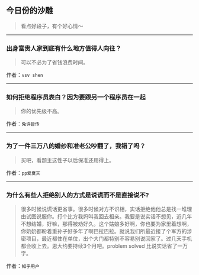 ## 今日份的沙雕

> 看点好段子，有个好心情～


 
---

### 出身富贵人家到底有什么地方值得人向往？

> 可以不必为了省钱浪费时间。


作者：`vsv shen`

---

### 如何拒绝程序员表白？因为要跟另一个程序员在一起

> 你的优先级不高。


作者：`免许皆传`

---

### 为了一件三万八的婚纱和准老公吵翻了，我错了吗？

> 买吧，看题主这性子以后保准还用得上。


作者：`pp爱夏天`

---

### 为什么有些人拒绝别人的方式是说谎而不是直接说不?

> 很多时候说谎话更省事。很多时候对方不识相，实话拒绝他他总是找一堆理由试图说服你。打个比方我妈叫我回去相亲。我要是说实话不想见，近几年不想结婚，好嘛，那得被劝好久。这个姑娘多好啊，你也要为家里着想啊，你奶奶都盼着重孙子好多年了啊巴拉巴拉。就说我们所最近接了个军方的涉密项目，最近都住在单位，出个大门都特别不容易别说回家了。过几天手机都会收上去。恩大约要持续3个月吧。problem solved 比说实话省了一万字。


作者：`知乎用户`